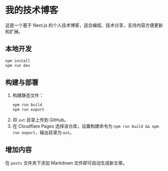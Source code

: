 # 我的技术博客

这是一个基于 Next.js 的个人技术博客，适合编程、技术分享，支持内容方便更新和扩展。

## 本地开发

```bash
npm install
npm run dev
```

## 构建与部署

1. 构建静态文件：
   ```bash
   npm run build
   npm run export
   ```
2. 将 `out` 目录上传到 GitHub。
3. 在 Cloudflare Pages 选择该仓库，设置构建命令为 `npm run build && npm run export`，输出目录为 `out`。

## 增加内容

在 `posts` 文件夹下添加 Markdown 文件即可自动生成新文章。 